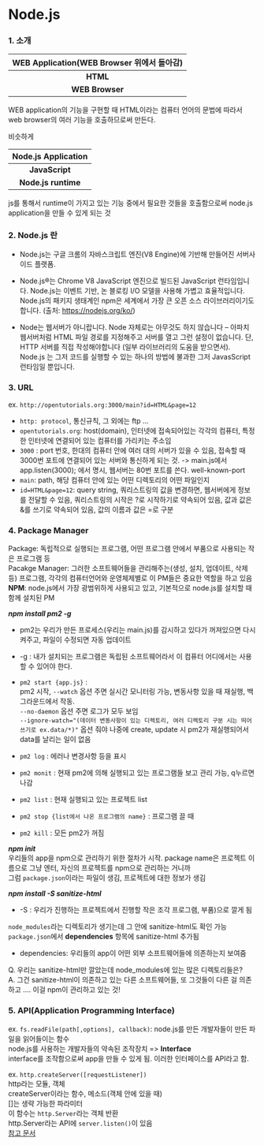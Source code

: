 # Node.js

### 1. 소개


|WEB Application(WEB Browser 위에서 돌아감)|
|:---:|
|**HTML**|
|**WEB Browser**|

WEB application의 기능을 구현할 때 HTML이라는 컴퓨터 언어의 문법에 따라서 web browser의 여러 기능을 호출하므로써 만든다.

비슷하게

|Node.js Application|
|:---:|
|**JavaScript**|
|**Node.js runtime**|

js를 통해서 runtime이 가지고 있는 기능 중에서 필요한 것들을 호출함으로써 node.js application을 만들 수 있게 되는 것

### 2. Node.js 란

* Node.js는 구글 크롬의 자바스크립트 엔진(V8 Engine)에 기반해 만들어진 서버사이드 플랫폼.

* Node.js®는 Chrome V8 JavaScript 엔진으로 빌드된 JavaScript 런타임입니다. Node.js는 이벤트 기반, 논 블로킹 I/O 모델을 사용해 가볍고 효율적입니다. Node.js의 패키지 생태계인 npm은 세계에서 가장 큰 오픈 소스 라이브러리이기도 합니다.
(출처: https://nodejs.org/ko/)


* Node는 웹서버가 아니랍니다. Node 자체로는 아무것도 하지 않습니다 – 아파치 웹서버처럼 HTML 파일 경로를 지정해주고 서버를 열고 그런 설정이 없습니다. 단, HTTP 서버를 직접 작성해야합니다 (일부 라이브러리의 도움을 받으면서). Node.js 는 그저 코드를 실행할 수 있는 하나의 방법에 불과한 그저 JavasScript 런타임일 뿐입니다.

### 3. URL

ex. ```http://opentutorials.org:3000/main?id=HTML&page=12```  
* ```http: protocol```, 통신규칙, 그 외에는 ftp ...  
* ```opentutorials.org```: host(domain), 인터넷에 접속되어있는 각각의 컴퓨터, 특정한 인터넷에 연결되어 있는 컴퓨터를 가리키는 주소임  
* ```3000``` : port 번호, 한대의 컴퓨터 안에 여러 대의 서버가 있을 수 있음, 접속할 때 3000번 포트에 연결되어 있는 서버와 통신하게 되는 것. -> main.js에서 app.listen(3000); 에서 명시, 웹서버는 80번 포트를 쓴다. well-known-port  
* ```main```: path, 해당 컴퓨터 안에 있는 어떤 디렉토리의 어떤 파일인지  
* ```id=HTML&page=12```: query string, 쿼리스트링의 값을 변경하면, 웹서버에게 정보를 전달할 수 있음, 쿼리스트링의 시작은 ?로 시작하기로 약속되어 있음, 값과 값은 &를 쓰기로 약속되어 있음, 값의 이름과 값은 =로 구분  

### 4. Package Manager  
Package: 독립적으로 실행되는 프로그램, 어떤 프로그램 안에서 부품으로 사용되는 작은 프로그램 등  
Pacakge Manager: 그러한 소프트웨어들을 관리해주는(생성, 설치, 업데이트, 삭제 등) 프로그램, 각각의 컴퓨터언어와 운영체제별로 이 PM들은 중요한 역할을 하고 있음  
**NPM**: node.js에서 가장 광범위하게 사용되고 있고, 기본적으로  node.js를 설치할 때 함께 설치된 PM  

_**npm install pm2 -g**_  
* pm2는 우리가 만든 프로세스(우리는 main.js)를 감시하고 있다가 꺼져있으면 다시 켜주고, 파일이 수정되면 자동 업데이트  
* -g : 내가 설치되는 프로그램은 독립된 소프트웨어라서 이 컴퓨터 어디에서는 사용할 수 있어야 한다.  
* ```pm2 start {app.js}``` :  
pm2 시작, ```--watch``` 옵션 주면 실시간 모니터링 가능, 변동사항 있을 때 재실행, 백그라운드에서 작동.  
```--no-daemon``` 옵션 주면 로그가 모두 보임  
```--ignore-watch="(데이터 변동사항이 있는 디렉토리, 여러 디렉토리 구분 시는 띄어쓰기로 ex.data/*)"``` 옵션 줘야 나중에 create, update 시 pm2가 재실행되어서 data를 날리는 일이 없음  

* ```pm2 log``` : 에러나 변경사항 등을 표시  
* ```pm2 monit``` : 현재 pm2에 의해 실행되고 있는 프로그램들 보고 관리 가능, q누르면 나감  
* ```pm2 list``` : 현재 실행되고 있는 프로젝트 list  
* ```pm2 stop {list에서 나온 프로그램의 name}``` : 프로그램 끌 때  
* ```pm2 kill``` : 모든 pm2가 꺼짐

_**npm init**_  
우리들의 app을 npm으로 관리하기 위한 절차가 시작. package name은 프로젝트 이름으로 그냥 엔터, 자신의 프로젝트를 npm으로 관리하는 거니까  
그럼 ```package.json```이라는 파일이 생김, 프로젝트에 대한 정보가 생김  

_**npm install -S sanitize-html**_  
* -S : 우리가 진행하는 프로젝트에서 진행할 작은 조각 프로그램, 부품)으로 깔게 됨  

```node_modules```라는 디렉토리가 생기는데 그 안에 sanitize-html도 확인 가능  
```package.json```에서 **dependencies** 항목에 sanitize-html 추가됨
* dependencies: 우리들의 app이 어떤 외부 소프트웨어들에 의존하는지 보여줌  

Q. 우리는 sanitize-html만 깔았는데 node_modules에 있는 많은 디렉토리들은?  
A. 그건 sanitize-html이 의존하고 있는 다른 소프트웨어들, 또 그것들이 다른 걸 의존하고 .... 이걸 npm이 관리하고 있는 것!  

### 5. API(Application Programming Interface)  
ex. ```fs.readFile(path[,options], callback)```: node.js를 만든 개발자들이 만든 파일을 읽어들이는 함수  
node.js를 사용하는 개발자들의 약속된 조작장치 => **Interface**  
interface를 조작함으로써 app을 만들 수 있게 됨. 이러한 인터페이스를 API라고 함.  

ex. ```http.createServer([requestListener])```  
http라는 모듈, 객체  
createServer이라는 함수, 메소드(객체 안에 있을 때)  
[]는 생략 가능한 파라미터  
이 함수는 ```http.Server```라는 객체 반환  
http.Server라는 API에 ```server.listen()```이 있음  
[참고 문서](https://nodejs.org/dist/latest-v12.x/docs/api/)


